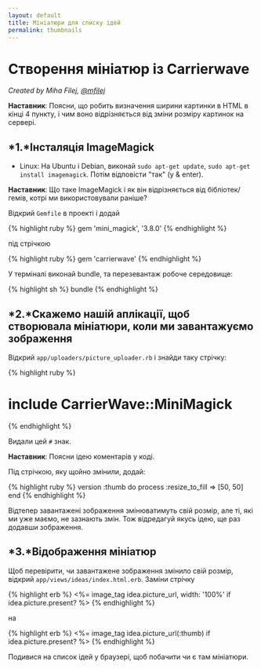 ```yaml
---
layout: default
title: Мініатюри для списку ідей
permalink: thumbnails
---
```


# Створення мініатюр із Carrierwave

*Created by Miha Filej, [@mfilej](https://twitter.com/mfilej)*

__Наставник__: Поясни, що робить визначення ширини картинки в HTML в кінці 4 пункту,
і чим воно відрізняється від зміни розміру картинок на сервері.

## *1.*Інсталяція ImageMagick

* Linux: На Ubuntu і Debian, виконай `sudo apt-get update`, `sudo apt-get install imagemagick`. Потiм вiдповiсти "так" (y & enter).

__Наставник__: Що таке ImageMagick і як він відрізняється від бібліотек/гемів, котрі ми використовували раніше?

Відкрий `Gemfile` в проекті і додай

{% highlight ruby %}
gem 'mini_magick', '3.8.0'
{% endhighlight %}

під стрічкою

{% highlight ruby %}
gem 'carrierwave'
{% endhighlight %}

У терміналі виконай bundle, та перезевантаж робоче середовище:

{% highlight sh %}
bundle
{% endhighlight %}

## *2.*Скажемо нашій аплікації, щоб створювала мініатюри, коли ми завантажуємо зображення

Відкрий `app/uploaders/picture_uploader.rb` і знайди таку стрічку:

{% highlight ruby %}
  # include CarrierWave::MiniMagick
{% endhighlight %}

Видали цей `#` знак.

__Наставник__: Поясни ідею коментарів у коді.

Під стрічкою, яку щойно змінили, додай:

{% highlight ruby %}
version :thumb do
  process :resize_to_fill => [50, 50]
end
{% endhighlight %}

Відтепер завантажені зображення змінюватимуть свій розмір, але ті, які ми уже маємо,
не зазнають змін.
Тож відредагуй якусь ідею, ще раз додавши зображення.

## *3.*Відображення мініатюр

Щоб перевірити, чи завантажене зображення змінило свій розмір, відкрий
`app/views/ideas/index.html.erb`. Заміни стрічку

{% highlight erb %}
<%= image_tag idea.picture_url, width: '100%' if idea.picture.present? %>
{% endhighlight %}

на

{% highlight erb %}
<%= image_tag idea.picture_url(:thumb) if idea.picture.present? %>
{% endhighlight %}

Подивися на список ідей у браузері, щоб побачити чи є там мініатюри.
